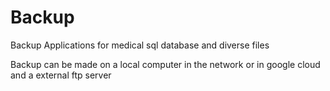 # Backup

Backup Applications for medical sql database and diverse files

Backup can be made on a local computer in the network or in google cloud and a external ftp server
